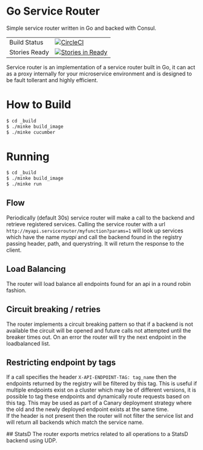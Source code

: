 # Go Service Router
Simple service router written in Go and backed with Consul.

|    |    |
|----|----|
| Build Status | [![CircleCI](https://circleci.com/gh/nicholasjackson/router.svg?style=svg)](https://circleci.com/gh/nicholasjackson/router) |
| Stories Ready | [![Stories in Ready](https://badge.waffle.io/nicholasjackson/router.svg?label=ready&title=Ready)](http://waffle.io/nicholasjackson/router) |

Service router is an implementation of a service router built in Go, it can act as a proxy internally for your microservice environment and is designed to be fault tollerant and highly efficient.

# How to Build

```bash
$ cd _build
$ ./minke build_image
$ ./minke cucumber
```

# Running
```bash
$ cd _build
$ ./minke build_image
$ ./minke run
```

## Flow
Periodically (default 30s) service router will make a call to the backend and retrieve registered services.
Calling the service router with a url `http://myapi.servicerouter/myfunction?params=1` will look up services which have the name *myapi* and call the backend found in the registry passing header, path, and querystring.  It will return the response to the client.

## Load Balancing
The router will load balance all endpoints found for an api in a round robin fashion.

## Circuit breaking / retries
The router implements a circuit breaking pattern so that if a backend is not available the circuit will be opened and future calls not attempted until the breaker times out.  On an error the router will try the next endpoint in the loadbalanced list.

## Restricting endpoint by tags
If a call specifies the header `X-API-ENDPOINT-TAG: tag_name` then the endpoints returned by the registry will be filtered by this tag.  This is useful if multiple endpoints exist on a cluster which may be of different versions, it is possible to tag these endpoints and dynamically route requests based on this tag.  This may be used as part of a Canary deployment strategy where the old and the newly deployed endpoint exists at the same time.  
If the header is not present then the router will not filter the service list and will return all backends which match the service name.

## StatsD
The router exports metrics related to all operations to a StatsD backend using UDP.  